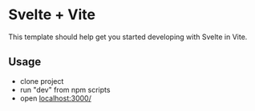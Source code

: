 # Svelte + Vite

This template should help get you started developing with Svelte in Vite.

## Usage

- clone project
- run "dev" from npm scripts
- open [localhost:3000/](http://localhost:3000/)
